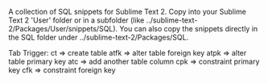 A collection of SQL snippets for Sublime Text 2.
Copy into your Sublime Text 2 'User' folder or in a subfolder (like ../sublime-text-2/Packages/User/snippets/SQL).
You can also copy the snippets directly in the SQL folder under ../sublime-text-2/Packages/SQL.
 
Tab Trigger:
ct => create table
atfk => alter table foreign key
atpk => alter table primary key
atc => add another table column
cpk => constraint primary key
cfk => constraint foreign key
